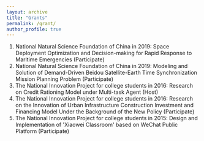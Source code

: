 ```yaml
---
layout: archive
title: "Grants"
permalink: /grant/
author_profile: true
---
```

1. National Natural Science Foundation of China in 2019: Space Deployment Optimization and Decision-making for Rapid Response to Maritime Emergencies (Participate)
2. National Natural Science Foundation of China in 2019: Modeling and Solution of Demand-Driven Beidou Satellite-Earth Time Synchronization Mission Planning Problem (Participate)
3. The National Innovation Project for college students in 2016: Research on Credit Rationing Model under Multi-task Agent (Host)
4. The National Innovation Project for college students in 2016: Research on the Innovation of Urban Infrastructure Construction Investment and Financing Model Under the Background of the New Policy (Participate)
5. The National Innovation Project for college students in 2015: Design and Implementation of 'Xiaowei Classroom' based on WeChat Public Platform  (Participate)

